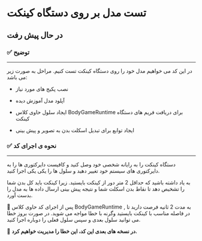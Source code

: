 # تست مدل بر روی دستگاه کینکت
## در حال پیش رفت



 ### ✅ توضیح
----


 در این کد می خواهیم مدل خود را روی دستگاه کینکت تست کنیم.
مراحل به صورت زیر می باشد:



 - نصب پکیج های مورد نیاز

 - آپلود مدل آموزش دیده

 - ایجاد سلول حاوی کلاس BodyGameRuntime برای دریافت فریم های دستگاه کینکت

 - ایجاد توابع برای تبدیل اسکلت بدن به تصویر و پیش بینی
 
 
 
 ### ✅ نحوه ی اجرای کد

---

 دستگاه کینکت را به رایانه شخصی خود وصل کنید و کافیست دایرکتوری ها را به دایرکتوری های سیستم خود تغییر دهید و سلول ها را یکی یکی اجرا کنید.


 به یاد داشته باشید که حداقل 2 متر دور از کینکت بایستید.  زیرا کینکت باید کل بدن شما را تشخیص دهد تا نقاط بدن اسکلت شما و نتیجه پیش بینی ارسال داده ها به مدل را بدست آورد.



 📌 پس از اجرای کد حاوی کلاس BodyGameRuntime , به مدت 2 ثانیه فرصت دارید تا در فاصله مناسب با کینکت بایستید وگرنه با خطا مواجه می شوید.  در صورت بروز خطا می توانید سلول بعدی و سپس سلول فعلی را دوباره اجرا کنید.


 📌 <b> در نسخه های بعدی این کد، این خطا را مدیریت خواهیم کرد.  </b>
